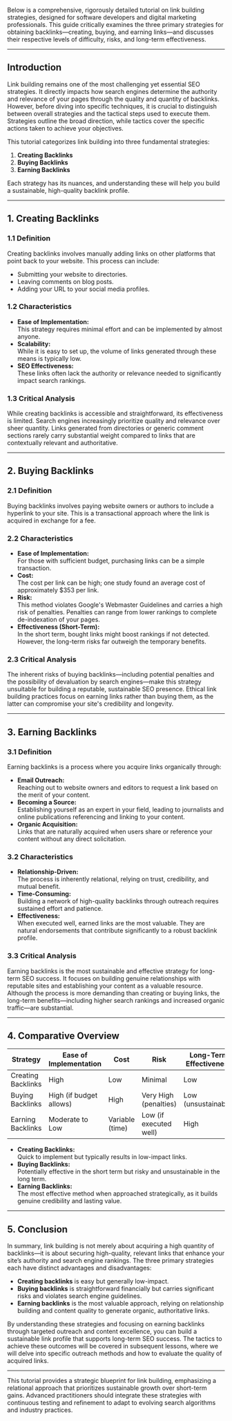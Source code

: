 Below is a comprehensive, rigorously detailed tutorial on link building strategies, designed for software developers and digital marketing professionals. This guide critically examines the three primary strategies for obtaining backlinks—creating, buying, and earning links—and discusses their respective levels of difficulty, risks, and long-term effectiveness.

---

## Introduction

Link building remains one of the most challenging yet essential SEO strategies. It directly impacts how search engines determine the authority and relevance of your pages through the quality and quantity of backlinks. However, before diving into specific techniques, it is crucial to distinguish between overall strategies and the tactical steps used to execute them. Strategies outline the broad direction, while tactics cover the specific actions taken to achieve your objectives.

This tutorial categorizes link building into three fundamental strategies:
1. **Creating Backlinks**
2. **Buying Backlinks**
3. **Earning Backlinks**

Each strategy has its nuances, and understanding these will help you build a sustainable, high-quality backlink profile.

---

## 1. Creating Backlinks

### 1.1 Definition

Creating backlinks involves manually adding links on other platforms that point back to your website. This process can include:
- Submitting your website to directories.
- Leaving comments on blog posts.
- Adding your URL to your social media profiles.

### 1.2 Characteristics

- **Ease of Implementation:**  
  This strategy requires minimal effort and can be implemented by almost anyone.
- **Scalability:**  
  While it is easy to set up, the volume of links generated through these means is typically low.
- **SEO Effectiveness:**  
  These links often lack the authority or relevance needed to significantly impact search rankings.

### 1.3 Critical Analysis

While creating backlinks is accessible and straightforward, its effectiveness is limited. Search engines increasingly prioritize quality and relevance over sheer quantity. Links generated from directories or generic comment sections rarely carry substantial weight compared to links that are contextually relevant and authoritative.

---

## 2. Buying Backlinks

### 2.1 Definition

Buying backlinks involves paying website owners or authors to include a hyperlink to your site. This is a transactional approach where the link is acquired in exchange for a fee.

### 2.2 Characteristics

- **Ease of Implementation:**  
  For those with sufficient budget, purchasing links can be a simple transaction.
- **Cost:**  
  The cost per link can be high; one study found an average cost of approximately $353 per link.
- **Risk:**  
  This method violates Google's Webmaster Guidelines and carries a high risk of penalties. Penalties can range from lower rankings to complete de-indexation of your pages.
- **Effectiveness (Short-Term):**  
  In the short term, bought links might boost rankings if not detected. However, the long-term risks far outweigh the temporary benefits.

### 2.3 Critical Analysis

The inherent risks of buying backlinks—including potential penalties and the possibility of devaluation by search engines—make this strategy unsuitable for building a reputable, sustainable SEO presence. Ethical link building practices focus on earning links rather than buying them, as the latter can compromise your site's credibility and longevity.

---

## 3. Earning Backlinks

### 3.1 Definition

Earning backlinks is a process where you acquire links organically through:
- **Email Outreach:**  
  Reaching out to website owners and editors to request a link based on the merit of your content.
- **Becoming a Source:**  
  Establishing yourself as an expert in your field, leading to journalists and online publications referencing and linking to your content.
- **Organic Acquisition:**  
  Links that are naturally acquired when users share or reference your content without any direct solicitation.

### 3.2 Characteristics

- **Relationship-Driven:**  
  The process is inherently relational, relying on trust, credibility, and mutual benefit.
- **Time-Consuming:**  
  Building a network of high-quality backlinks through outreach requires sustained effort and patience.
- **Effectiveness:**  
  When executed well, earned links are the most valuable. They are natural endorsements that contribute significantly to a robust backlink profile.

### 3.3 Critical Analysis

Earning backlinks is the most sustainable and effective strategy for long-term SEO success. It focuses on building genuine relationships with reputable sites and establishing your content as a valuable resource. Although the process is more demanding than creating or buying links, the long-term benefits—including higher search rankings and increased organic traffic—are substantial.

---

## 4. Comparative Overview

| **Strategy**       | **Ease of Implementation** | **Cost**         | **Risk**                | **Long-Term Effectiveness** |
|--------------------|----------------------------|------------------|-------------------------|-----------------------------|
| Creating Backlinks | High                       | Low              | Minimal                 | Low                         |
| Buying Backlinks   | High (if budget allows)    | High             | Very High (penalties)   | Low (unsustainable)         |
| Earning Backlinks  | Moderate to Low            | Variable (time)  | Low (if executed well)  | High                        |

- **Creating Backlinks:**  
  Quick to implement but typically results in low-impact links.
- **Buying Backlinks:**  
  Potentially effective in the short term but risky and unsustainable in the long term.
- **Earning Backlinks:**  
  The most effective method when approached strategically, as it builds genuine credibility and lasting value.

---

## 5. Conclusion

In summary, link building is not merely about acquiring a high quantity of backlinks—it is about securing high-quality, relevant links that enhance your site’s authority and search engine rankings. The three primary strategies each have distinct advantages and disadvantages:

- **Creating backlinks** is easy but generally low-impact.
- **Buying backlinks** is straightforward financially but carries significant risks and violates search engine guidelines.
- **Earning backlinks** is the most valuable approach, relying on relationship building and content quality to generate organic, authoritative links.

By understanding these strategies and focusing on earning backlinks through targeted outreach and content excellence, you can build a sustainable link profile that supports long-term SEO success. The tactics to achieve these outcomes will be covered in subsequent lessons, where we will delve into specific outreach methods and how to evaluate the quality of acquired links.

--- 

This tutorial provides a strategic blueprint for link building, emphasizing a relational approach that prioritizes sustainable growth over short-term gains. Advanced practitioners should integrate these strategies with continuous testing and refinement to adapt to evolving search algorithms and industry practices.
